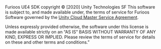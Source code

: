 Furioos UE4 SDK copyright © [2020] Unity Technologies SF
This software is subject to, and made available under, the terms of service for Furioos Software governed by the [Unity Cloud Master Service Agreement](https://unity3d.com/legal/cloud-msa).

Unless expressly provided otherwise, the software under this license is made available strictly on an “AS IS” BASIS WITHOUT WARRANTY OF ANY KIND, EXPRESS OR IMPLIED. Please review the terms of service for details on these and other terms and conditions.”
